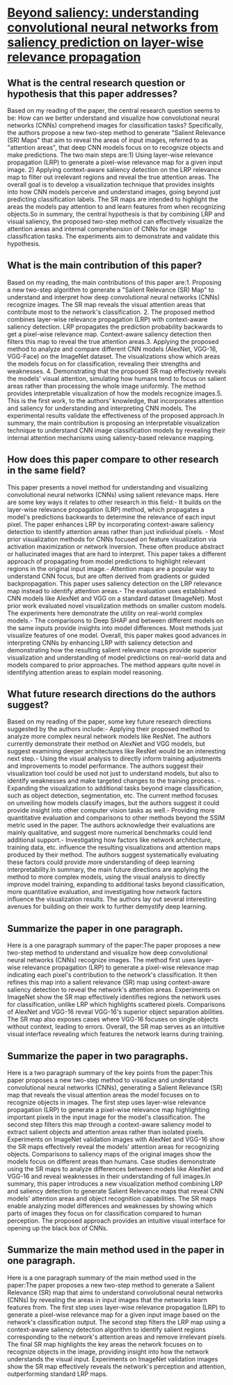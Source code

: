 # [Beyond saliency: understanding convolutional neural networks from   saliency prediction on layer-wise relevance propagation](https://arxiv.org/abs/1712.08268)

## What is the central research question or hypothesis that this paper addresses?

Based on my reading of the paper, the central research question seems to be: How can we better understand and visualize how convolutional neural networks (CNNs) comprehend images for classification tasks? Specifically, the authors propose a new two-step method to generate "Salient Relevance (SR) Maps" that aim to reveal the areas of input images, referred to as "attention areas", that deep CNN models focus on to recognize objects and make predictions. The two main steps are:1) Using layer-wise relevance propagation (LRP) to generate a pixel-wise relevance map for a given input image. 2) Applying context-aware saliency detection on the LRP relevance map to filter out irrelevant regions and reveal the true attention areas. The overall goal is to develop a visualization technique that provides insights into how CNN models perceive and understand images, going beyond just predicting classification labels. The SR maps are intended to highlight the areas the models pay attention to and learn features from when recognizing objects.So in summary, the central hypothesis is that by combining LRP and visual saliency, the proposed two-step method can effectively visualize the attention areas and internal comprehension of CNNs for image classification tasks. The experiments aim to demonstrate and validate this hypothesis.


## What is the main contribution of this paper?

Based on my reading, the main contributions of this paper are:1. Proposing a new two-step algorithm to generate a "Salient Relevance (SR) Map" to understand and interpret how deep convolutional neural networks (CNNs) recognize images. The SR map reveals the visual attention areas that contribute most to the network's classification. 2. The proposed method combines layer-wise relevance propagation (LRP) with context-aware saliency detection. LRP propagates the prediction probability backwards to get a pixel-wise relevance map. Context-aware saliency detection then filters this map to reveal the true attention areas.3. Applying the proposed method to analyze and compare different CNN models (AlexNet, VGG-16, VGG-Face) on the ImageNet dataset. The visualizations show which areas the models focus on for classification, revealing their strengths and weaknesses. 4. Demonstrating that the proposed SR map effectively reveals the models' visual attention, simulating how humans tend to focus on salient areas rather than processing the whole image uniformly. The method provides interpretable visualization of how the models recognize images.5. This is the first work, to the authors' knowledge, that incorporates attention and saliency for understanding and interpreting CNN models. The experimental results validate the effectiveness of the proposed approach.In summary, the main contribution is proposing an interpretable visualization technique to understand CNN image classification models by revealing their internal attention mechanisms using saliency-based relevance mapping.


## How does this paper compare to other research in the same field?

This paper presents a novel method for understanding and visualizing convolutional neural networks (CNNs) using salient relevance maps. Here are some key ways it relates to other research in this field:- It builds on the layer-wise relevance propagation (LRP) method, which propagates a model's predictions backwards to determine the relevance of each input pixel. The paper enhances LRP by incorporating context-aware saliency detection to identify attention areas rather than just individual pixels. - Most prior visualization methods for CNNs focused on feature visualization via activation maximization or network inversion. These often produce abstract or hallucinated images that are hard to interpret. This paper takes a different approach of propagating from model predictions to highlight relevant regions in the original input image.- Attention maps are a popular way to understand CNN focus, but are often derived from gradients or guided backpropagation. This paper uses saliency detection on the LRP relevance map instead to identify attention areas.- The evaluation uses established CNN models like AlexNet and VGG on a standard dataset (ImageNet). Most prior work evaluated novel visualization methods on smaller custom models. The experiments here demonstrate the utility on real-world complex models.- The comparisons to Deep SHAP and between different models on the same inputs provide insights into model differences. Most methods just visualize features of one model. Overall, this paper makes good advances in interpreting CNNs by enhancing LRP with saliency detection and demonstrating how the resulting salient relevance maps provide superior visualization and understanding of model predictions on real-world data and models compared to prior approaches. The method appears quite novel in identifying attention areas to explain model reasoning.


## What future research directions do the authors suggest?

Based on my reading of the paper, some key future research directions suggested by the authors include:- Applying their proposed method to analyze more complex neural network models like ResNet. The authors currently demonstrate their method on AlexNet and VGG models, but suggest examining deeper architectures like ResNet would be an interesting next step.- Using the visual analysis to directly inform training adjustments and improvements to model performance. The authors suggest their visualization tool could be used not just to understand models, but also to identify weaknesses and make targeted changes to the training process. - Expanding the visualization to additional tasks beyond image classification, such as object detection, segmentation, etc. The current method focuses on unveiling how models classify images, but the authors suggest it could provide insight into other computer vision tasks as well.- Providing more quantitative evaluation and comparisons to other methods beyond the SSIM metric used in the paper. The authors acknowledge their evaluations are mainly qualitative, and suggest more numerical benchmarks could lend additional support.- Investigating how factors like network architecture, training data, etc. influence the resulting visualizations and attention maps produced by their method. The authors suggest systematically evaluating these factors could provide more understanding of deep learning interpretability.In summary, the main future directions are applying the method to more complex models, using the visual analysis to directly improve model training, expanding to additional tasks beyond classification, more quantitative evaluation, and investigating how network factors influence the visualization results. The authors lay out several interesting avenues for building on their work to further demystify deep learning.


## Summarize the paper in one paragraph.

Here is a one paragraph summary of the paper:The paper proposes a new two-step method to understand and visualize how deep convolutional neural networks (CNNs) recognize images. The method first uses layer-wise relevance propagation (LRP) to generate a pixel-wise relevance map indicating each pixel's contribution to the network's classification. It then refines this map into a salient relevance (SR) map using context-aware saliency detection to reveal the network's attention areas. Experiments on ImageNet show the SR map effectively identifies regions the network uses for classification, unlike LRP which highlights scattered pixels. Comparisons of AlexNet and VGG-16 reveal VGG-16's superior object separation abilities. The SR map also exposes cases where VGG-16 focuses on single objects without context, leading to errors. Overall, the SR map serves as an intuitive visual interface revealing which features the network learns during training.


## Summarize the paper in two paragraphs.

Here is a two paragraph summary of the key points from the paper:This paper proposes a new two-step method to visualize and understand convolutional neural networks (CNNs), generating a Salient Relevance (SR) map that reveals the visual attention areas the model focuses on to recognize objects in images. The first step uses layer-wise relevance propagation (LRP) to generate a pixel-wise relevance map highlighting important pixels in the input image for the model's classification. The second step filters this map through a context-aware saliency model to extract salient objects and attention areas rather than isolated pixels. Experiments on ImageNet validation images with AlexNet and VGG-16 show the SR maps effectively reveal the models' attention areas for recognizing objects. Comparisons to saliency maps of the original images show the models focus on different areas than humans. Case studies demonstrate using the SR maps to analyze differences between models like AlexNet and VGG-16 and reveal weaknesses in their understanding of full images.In summary, this paper introduces a new visualization method combining LRP and saliency detection to generate Salient Relevance maps that reveal CNN models' attention areas and object recognition capabilities. The SR maps enable analyzing model differences and weaknesses by showing which parts of images they focus on for classification compared to human perception. The proposed approach provides an intuitive visual interface for opening up the black box of CNNs.


## Summarize the main method used in the paper in one paragraph.

Here is a one paragraph summary of the main method used in the paper:The paper proposes a new two-step method to generate a Salient Relevance (SR) map that aims to understand convolutional neural networks (CNNs) by revealing the areas in input images that the networks learn features from. The first step uses layer-wise relevance propagation (LRP) to generate a pixel-wise relevance map for a given input image based on the network's classification output. The second step filters the LRP map using a context-aware saliency detection algorithm to identify salient regions corresponding to the network's attention areas and remove irrelevant pixels. The final SR map highlights the key areas the network focuses on to recognize objects in the image, providing insight into how the network understands the visual input. Experiments on ImageNet validation images show the SR map effectively reveals the network's perception and attention, outperforming standard LRP maps.
